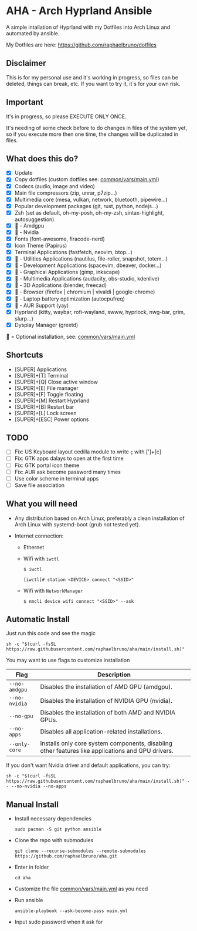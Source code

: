 # AHA - Arch Hyprland Ansible

A simple intallation of Hyprland with my Dotfiles into Arch Linux and automated by ansible.

My Dotfiles are here: https://github.com/raphaelbruno/dotfiles

## Disclaimer

This is for my personal use and it's working in progress, so files can be deleted, things can break, etc. If you want to try it, it`s for your own risk.

## Important

It's in progress, so please EXECUTE ONLY ONCE.

It's needing of some check before to do changes in files of the system yet, so if you execute more then one time, the changes will be duplicated in files.

## What does this do?

- [x] Update
- [x] Copy dotfiles (custom dotfiles see: [common/vars/main.yml](common/vars/main.yml))
- [x] Codecs (audio, image and video)
- [x] Main file compressors (zip, unrar, p7zip...)
- [x] Multimedia core (mesa, vulkan, network, bluetooth, pipewire...)
- [x] Popular development packages (git, rust, python, nodejs...)
- [x] Zsh (set as default, oh-my-posh, oh-my-zsh, sintax-highlight, autosuggestion)
- [x] :checkered_flag: - Amdgpu
- [x] :checkered_flag: - Nvidia
- [x] Fonts (font-awesome, firacode-nerd)
- [x] Icon Theme (Papirus)
- [x] Terminal Applications (fastfetch, neovim, btop...)
- [x] :checkered_flag: - Utilities Applications (nautilus, file-roller, snapshot, totem...)
- [x] :checkered_flag: - Development Applications (spacevim, dbeaver, docker...)
- [x] :checkered_flag: - Graphical Applications (gimp, inkscape)
- [x] :checkered_flag: - Multimedia Applications (audacity, obs-studio, kdenlive)
- [x] :checkered_flag: - 3D Applications (blender, freecad)
- [x] :checkered_flag: - Browser (firefox | chromium | vivaldi | google-chrome)
- [x] :checkered_flag: - Laptop battery optimization (autocpufreq)
- [x] :checkered_flag: - AUR Support (yay)
- [x] Hyprland (kitty, waybar, rofi-wayland, swww, hyprlock, nwg-bar, grim, slurp...)
- [x] Dysplay Manager (greetd)

:checkered_flag: = Optional installation, see: [common/vars/main.yml](common/vars/main.yml)

## Shortcuts

- [SUPER] Applications
- [SUPER]+[T] Terminal
- [SUPER]+[Q] Close active window
- [SUPER]+[E] File manager
- [SUPER]+[F] Toggle floating
- [SUPER]+[M] Restart Hyprland
- [SUPER]+[B] Restart bar
- [SUPER]+[L] Lock screen
- [SUPER]+[ESC] Power options

## TODO

- [ ] Fix: US Keyboard layout cedilla module to write `ç` with [']+[c]
- [ ] Fix: GTK apps dalays to open at the first time
- [ ] Fix: GTK portal icon theme
- [ ] Fix: AUR ask become password many times
- [ ] Use color scheme in terminal apps
- [ ] Save file association

## What you will need

- Any distribution based on Arch Linux, preferably a clean installation of Arch Linux with systemd-boot (grub not tested yet).
- Internet connection:

  - Ethernet
  - Wifi with `iwctl`

    ```
    $ iwctl

    [iwctl]# station <DEVICE> connect "<SSID>"
    ```

  - Wifi with `NetworkManager`
    ```
    $ nmcli device wifi connect "<SSID>" --ask
    ```

## Automatic Install

Just run this code and see the magic

```
sh -c "$(curl -fsSL https://raw.githubusercontent.com/raphaelbruno/aha/main/install.sh)"
```

You may want to use flags to customize installation

| Flag          | Description                                                                                       |
| ------------- | ------------------------------------------------------------------------------------------------- |
| `--no-amdgpu` | Disables the installation of AMD GPU (amdgpu).                                                    |
| `--no-nvidia` | Disables the installation of NVIDIA GPU (nvidia).                                                 |
| `--no-gpu`    | Disables the installation of both AMD and NVIDIA GPUs.                                            |
| `--no-apps`   | Disables all application-related installations.                                                   |
| `--only-core` | Installs only core system components, disabling other features like applications and GPU drivers. |

If you don't want Nvidia driver and default applications, you can try:

```
sh -c "$(curl -fsSL https://raw.githubusercontent.com/raphaelbruno/aha/main/install.sh)" -- --no-nvidia --no-apps
```

## Manual Install

- Install necessary dependencies

  ```
  sudo pacman -S git python ansible
  ```

- Clone the repo with submodules

  ```
  git clone --recurse-submodules --remote-submodules https://github.com/raphaelbruno/aha.git
  ```

- Enter in folder

  ```
  cd aha
  ```

- Customize the file [common/vars/main.yml](common/vars/main.yml) as you need

- Run ansible
  ```
  ansible-playbook --ask-become-pass main.yml
  ```
- Input sudo password when it ask for
